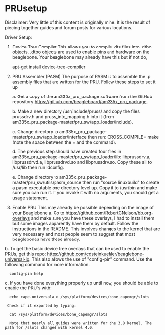 # PRUsetup
Disclaimer: Very little of this content is originally mine. It is the result of piecing together guides and forum posts for various locations.


Driver Setup:

1. Device Tree Compiler
  This allows you to compile .dts files into .dtbo objects. .dtbo objects are used to enable pins and hardware on the beaglebone. Your    beaglebone may already have this but if not do,
    
      apt-get install device-tree-compiler

2. PRU Assembler (PASM)
  The purpose of PASM is to assemble the .p assembly files that are written for the PRU. Follow these steps to set it up
  
    a. Get a copy of the am335x_pru_package software from the GitHub repository https://github.com/beagleboard/am335x_pru_package.
    
    b. Make a new directory /usr/include/pruss/ and copy the files prussdrv.h  and pruss_intc_mapping.h into it (from am335x_pru_package-master/pru_sw/app_loader/include).
    
    c. Change directory to am335x_pru_package-master/pru_sw/app_loader/interface then run: CROSS_COMPILE= make (note the space between the = and the command).
    
    d. The previous step should have created four files in am335x_pru_package-master/pru_sw/app_loader/lib: libprussdrv.a, libprussdrvd.a, libprussdrvd.so and libprussdrv.so. Copy these all to /usr/lib then run ldconfig.
    
    e. Change directory to am335x_pru_package-master/pru_sw/utils/pasm_source then run "source linuxbuild" to create a pasm executable one directory level up. Copy it to /usr/bin and make sure you can run it. If you invoke it with no arguments, you should get a usage statement.
    
3. Enable PRU
  This may already be possible depending on the image of your Beaglebone
  a. Go to https://github.com/RobertCNelson/bb.org-overlays and make sure you have these overlays, I had to install them but some images apparently have them by default. Follow the instructions in the README. This involves changes to the kernel that are very necessary and most people seem to suggest that most beaglebones have these already.
  
  b. To get the basic device tree overlays that can be used to enable the PRUs, get this repo: https://github.com/cdsteinkuehler/beaglebone-universal-io. This also allows the use of "config-pin" command. Use the following command for more information.
  
      config-pin help

  c. If you have done everything properly up until now, you should be able to enable the PRU's with:
  
      echo cape-universala > /sys/platform/devices/bone_capemgr/slots
     
     Check if it exported by typing:
     
      cat /sys/platform/devices/bone_capemgr/slots
      
      Note that nearly all guides were written for the 3.8 kernel. The path for /slots changed with kernel 4.0.

  
